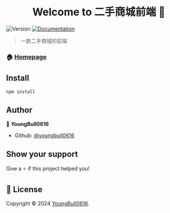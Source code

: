 <h1 align="center">Welcome to 二手商城前端 👋</h1>
<p>
  <img alt="Version" src="https://img.shields.io/badge/version-1.0-blue.svg?cacheSeconds=2592000" />
  <a href="https://github.com/youngbull0616/second_hand_front#readme" target="_blank">
    <img alt="Documentation" src="https://img.shields.io/badge/VUE-2.6-brightgreen.svg" />
  </a>
</p>

> 一款二手商城的前端

### 🏠 [Homepage](https://github.com/youngbull0616)

## Install

```sh
npm install
```

## Author

👤 **YoungBull0616**

* Github: [@youngbull0616](https://github.com/youngbull0616)

## Show your support

Give a ⭐️ if this project helped you!

## 📝 License

Copyright © 2024 [YoungBull0616](https://github.com/youngbull0616).<br />
